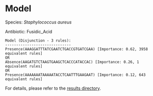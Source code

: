 
# Model

Species: *Staphylococcus aureus*

Antibiotic: Fusidic_Acid

```
Model (Disjunction - 3 rules):
------------------------------
Presence(AAAGGATTTATCGAATCTGACCGTGATCGAA) [Importance: 0.62, 3958 equivalent rules]
OR
Absence(AAGATGTCTAAGTGAAGCTCACCCATACCAC) [Importance: 0.26, 1 equivalent rules]
OR
Presence(AAAAAAATAAAAATACCTCAATTTGAAGAAT) [Importance: 0.12, 643 equivalent rules]

```

For details, please refer to the [results directory](../../../../../results/scm_b/staphylococcus%20aureus/fusidic_acid/repeat_2/).


